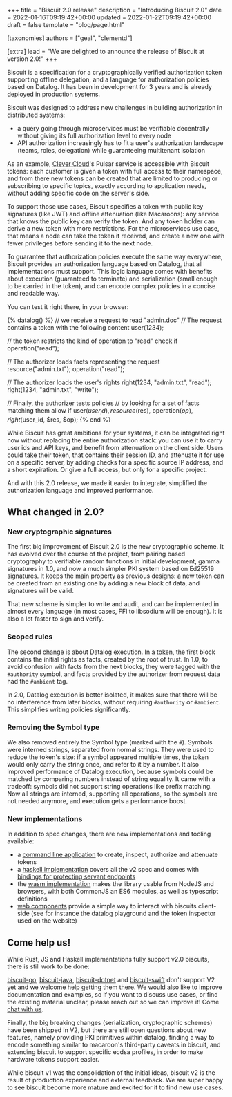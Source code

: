 +++
title = "Biscuit 2.0 release"
description = "Introducing Biscuit 2.0"
date = 2022-01-16T09:19:42+00:00
updated = 2022-01-22T09:19:42+00:00
draft = false
template = "blog/page.html"

[taxonomies]
authors = ["geal", "clementd"]

[extra]
lead = "We are delighted to announce the release of Biscuit at version 2.0!"
+++

Biscuit is a specification
for a cryptographically verified authorization token supporting offline delegation, and a
language for authorization policies based on Datalog. It has been in development for 3 years
and is already deployed in production systems.

Biscuit was designed to address new challenges in building authorization in distributed systems:
- a query going through microservices must be verifiable decentrally without giving its full
authorization level to every node
- API authorization increasingly has to fit a user's authorization landscape (teams, roles,
delegation) while guaranteeing multitenant isolation

As an example, [Clever Cloud](https://www.clever-cloud.com)'s Pulsar service is accessible
with Biscuit tokens: each customer is given a token with full access to their namespace,
and from there new tokens can be created that are limited to producing or subscribing to
specific topics, exactly according to application needs, without adding specific code on
the server's side.

To support those use cases, Biscuit specifies a token with public key signatures (like JWT)
and offline attenuation (like Macaroons): any service that knows the public key can verify
the token. And any token holder can derive a new token with more restrictions. For the
microservices use case, that means a node can take the token it received, and create a new one
with fewer privileges before sending it to the next node.

To guarantee that authorization policies execute the same way everywhere, Biscuit provides
an authorization language based on Datalog, that all implementations must support.
This logic language comes with benefits about execution (guaranteed to terminate) and
serialization (small enough to be carried in the token), and can encode complex policies
in a concise and readable way.

You can test it right there, in your browser:

{% datalog() %}
// we receive a request to read "admin.doc"
// The request contains a token with the following content
user(1234);

// the token restricts the kind of operation to "read"
check if operation("read");

// The authorizer loads facts representing the request
resource("admin.txt");
operation("read");

// The authorizer loads the user's rights
right(1234, "admin.txt", "read");
right(1234, "admin.txt", "write");

// Finally, the authorizer tests policies
// by looking for a set of facts matching them
allow if
  user($user_id),
  resource($res),
  operation($op),
  right($user_id, $res, $op);
{% end %}

While Biscuit has great ambitions for your systems, it can be integrated right
now without replacing the entire authorization stack: you can use it to carry
user ids and API keys, and benefit from attenuation on the client side. Users
could take their token, that contains their session ID, and attenuate it for
use on a specific server, by adding checks for a specific source IP address,
and a short expiration. Or give a full access, but only for a specific project.

And with this 2.0 release, we made it easier to integrate, simplified the
authorization language and improved performance.

## What changed in 2.0?

### New cryptographic signatures

The first big improvement of Biscuit 2.0 is the new cryptographic scheme. It has
evolved over the course of the project, from pairing based cryptography to
verifiable random functions in initial development, gamma signatures in 1.0,
and now a much simpler PKI system based on Ed25519 signatures. It keeps the main
property as previous designs: a new token can be created from an existing one
by adding a new block of data, and signatures will be valid.

That new scheme is simpler to write and audit, and can be implemented in almost
every language (in most cases, FFI to libsodium will be enough). It is also a lot
faster to sign and verify.

### Scoped rules

The second change is about Datalog execution. In a token, the first block contains
the initial rights as facts, created by the root of trust. In 1.0, to avoid confusion
with facts from the next blocks, they were tagged with the `#authority` symbol, and
facts provided by the authorizer from request data had the `#ambient` tag.

In 2.0, Datalog execution is better isolated, it makes sure that there will be no
interference from later blocks, without requiring `#authority` or `#ambient`.
This simplifies writing policies significantly.

### Removing the Symbol type

We also removed entirely the Symbol type (marked with the `#`). Symbols were interned
strings, separated from normal strings. They were used to reduce the token's size: if
a symbol appeared multiple times, the token would only carry the string once, and refer
to it by a number. It also improved performance of Datalog execution, because symbols
could be matched by comparing numbers instead of string equality. It came with a
tradeoff: symbols did not support string operations like prefix matching.
Now all strings are interned, supporting all operations, so the symbols are not needed
anymore, and execution gets a performance boost.

### New implementations

In addition to spec changes, there are new implementations and tooling available:

- a [command line application](https://github.com/biscuit-auth/biscuit-cli) to create, inspect, authorize and attenuate tokens
- a [haskell implementation](https://hackage.haskell.org/package/biscuit-haskell) covers all the v2 spec and comes with [bindings for protecting servant endpoints](https://hackage.haskell.org/package/biscuit-servant)
- the [wasm implementation](https://www.npmjs.com/package/@biscuit-auth/biscuit-wasm) makes the library usable from NodeJS and browsers, with both CommonJS an ES6 modules, as well as typescript definitions
- [web components](https://www.npmjs.com/package/@biscuit-auth/web-components) provide a simple way to interact with biscuits client-side (see for instance the datalog playground and the token inspector used on the website)

## Come help us!

While Rust, JS and Haskell implementations fully support v2.0 biscuits, there is still work to be done:

[biscuit-go](https://github.com/biscuit-auth/biscuit-go), [biscuit-java](https://github.com/clevercloud/biscuit-java), [biscuit-dotnet](https://github.com/fbredy/biscuit-dotnet) and [biscuit-swift](https://github.com/RemiBardon/biscuit-swift) don't support V2 yet and we welcome help getting them there.
We would also like to improve documentation and examples, so if you want to discuss use cases, or find the existing material unclear, please reach out so we can improve it! Come [chat with us](https://matrix.to/#/#biscuit-auth:matrix.org).

Finally, the big breaking changes (serialization, cryptographic schemes) have been shipped in V2, but there are still open questions about new features, namely providing PKI primitives within datalog, finding a way to encode something similar to macaroon's third-party caveats in biscuit, and extending biscuit to support specific ecdsa profiles, in order to make hardware tokens support easier.

While biscuit v1 was the consolidation of the initial ideas, biscuit v2 is the result of production experience and external feedback. We are super happy to see biscuit become more mature and excited for it to find new use cases.
